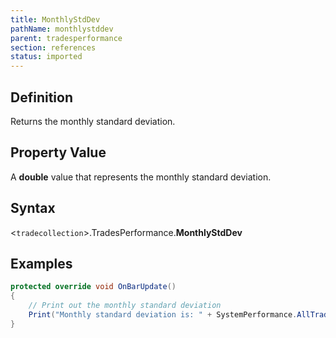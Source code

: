```yaml
---
title: MonthlyStdDev
pathName: monthlystddev
parent: tradesperformance
section: references
status: imported
---
```


## Definition

Returns the monthly standard deviation.

## Property Value

A **double** value that represents the monthly standard deviation.

## Syntax

<`tradecollection`>.TradesPerformance.**MonthlyStdDev**

## Examples

```csharp
protected override void OnBarUpdate()
{
    // Print out the monthly standard deviation
    Print("Monthly standard deviation is: " + SystemPerformance.AllTrades.TradesPerformance.MonthlyStdDev);
}
```
